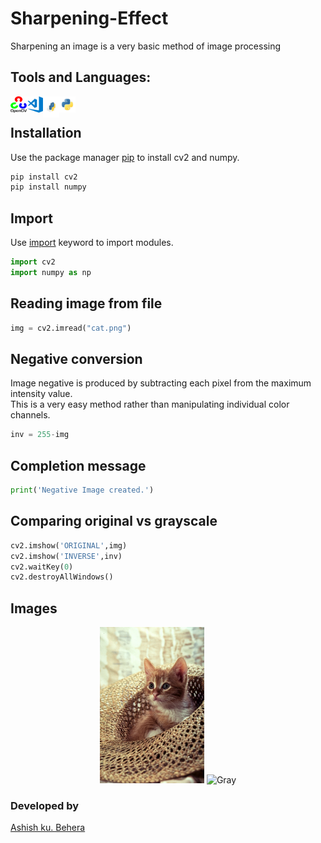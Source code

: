 # Sharpening-Effect
Sharpening an image is a very basic method of image processing <br> 

## Tools and Languages:
<img align="left" alt="OpenCV" width="26px" src="opencv.png" >
<img align="left" alt="VS Code" width="26px" src="visual-studio-code.png" >
<img align="left" alt="pip" width="26px" height="34px" src="pip.png" >
<img align="left" alt="Python" width="26px" src="python.png" >
<br>

## Installation
Use the package manager [pip](https://pip.pypa.io/en/stable/) to install cv2 and numpy.


```bash
pip install cv2
pip install numpy
```

## Import
Use [import](https://www.w3schools.com/python/ref_keyword_import.asp) keyword to import modules.
```python
import cv2
import numpy as np
```

## Reading image from file

```python
img = cv2.imread("cat.png")
```


## Negative conversion
Image negative is produced by subtracting each pixel from the maximum intensity value.<br>
This is a very easy method rather than manipulating individual color channels.<br> 
```python
inv = 255-img
```

## Completion message

```python
print('Negative Image created.')
```

## Comparing original vs grayscale

```python
cv2.imshow('ORIGINAL',img)
cv2.imshow('INVERSE',inv)
cv2.waitKey(0)
cv2.destroyAllWindows()
```

## Images
<p align="center">
	<img src="cat.png" alt="Logo", height=250px,width=350px>
	<img src="inversecat.PNG" alt="Gray", height=250px,width=350px>
</p>

### Developed by
 [Ashish ku. Behera](https://github.com/ashish-max "Github Id")
